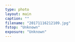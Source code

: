 ```yaml
---
type: photo
layout: main
caption: ""
filename: "20171116212109.jpg"
fstop: "Unknown"
exposure: "Unknown"
---
```

